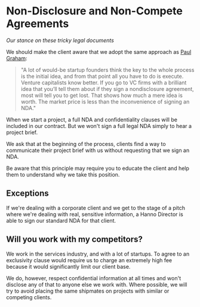 # Non-Disclosure and Non-Compete Agreements

_Our stance on these tricky legal documents_

We should make the client aware that we adopt the same approach as [Paul Graham](http://www.paulgraham.com/start.html):

> "A lot of would-be startup founders think the key to the whole process is the initial idea, and from that point all you have to do is execute. Venture capitalists know better. If you go to VC firms with a brilliant idea that you’ll tell them about if they sign a nondisclosure agreement, most will tell you to get lost. That shows how much a mere idea is worth. The market price is less than the inconvenience of signing an NDA."

When we start a project, a full NDA and confidentiality clauses will be included in our contract. But we won't sign a full legal NDA simply to hear a project brief.

We ask that at the beginning of the process, clients find a way to communicate their project brief with us without requesting that we sign an NDA.

Be aware that this principle may require you to educate the client and help them to understand why we take this position.

## Exceptions

If we're dealing with a corporate client and we get to the stage of a pitch where we're dealing with real, sensitive information, a Hanno Director is able to sign our standard NDA for that client.

## Will you work with my competitors?

We work in the services industry, and with a lot of startups. To agree to an exclusivity clause would require us to charge an extremely high fee because it would significantly limit our client base.

We do, however, respect confidential information at all times and won't disclose any of that to anyone else we work with. Where possible, we will try to avoid placing the same shipmates on projects with similar or competing clients.
